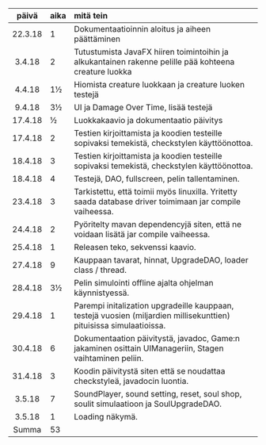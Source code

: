﻿| päivä | aika | mitä tein  |
| :------:|:-----| :-----|
| 22.3.18 | 1    | Dokumentaatioinnin aloitus ja aiheen päättäminen |
| 3.4.18  | 2    | Tutustumista JavaFX hiiren toimintoihin ja alkukantainen rakenne pelille pää kohteena creature luokka |
| 4.4.18  | 1½   | Hiomista creature luokkaan ja creature luoken testejä |
| 9.4.18  | 3½   | UI ja Damage Over Time, lisää testejä |
| 17.4.18 | ½    | Luokkakaavio ja dokumentaatio päivitys |
| 17.4.18 | 2    | Testien kirjoittamista ja koodien testeille sopivaksi temekistä, checkstylen käyttöönottoa. |
| 18.4.18 | 3    | Testien kirjoittamista ja koodien testeille sopivaksi temekistä, checkstylen käyttöönottoa. |
| 18.4.18 | 4    | Testejä, DAO, fullscreen, pelin tallentaminen. |
| 23.4.18 | 3    | Tarkistettu, että toimii myös linuxilla. Yritetty saada database driver toimimaan jar compile vaiheessa. |
| 24.4.18 | 2    | Pyöritelty mavan dependencyjä siten, että ne voidaan lisätä jar compile vaiheessa. |
| 25.4.18 | 1    | Releasen teko, sekvenssi kaavio. |
| 27.4.18 | 9    | Kauppaan tavarat, hinnat, UpgradeDAO, loader class / thread. |
| 28.4.18 | 3½   | Pelin simulointi offline ajalta ohjelman käynnistyessä. |
| 29.4.18 | 1    | Parempi initalization upgradeille kauppaan, testejä vuosien (miljardien millisekunttien) pituisissa simulaatioissa. |
| 30.4.18 | 6    | Dokumentaation päivitystä, javadoc, Game:n jakaminen osittain UIManageriin, Stagen vaihtaminen peliin. |
| 31.4.18 | 3    | Koodin päivitystä siten että se noudattaa checkstyleä, javadocin luontia. |
| 3.5.18  | 7    | SoundPlayer, sound setting, reset, soul shop, soulit simulaatioon ja SoulUpgradeDAO. |
| 3.5.18  | 1    | Loading näkymä. |
| Summa   | 53   |
